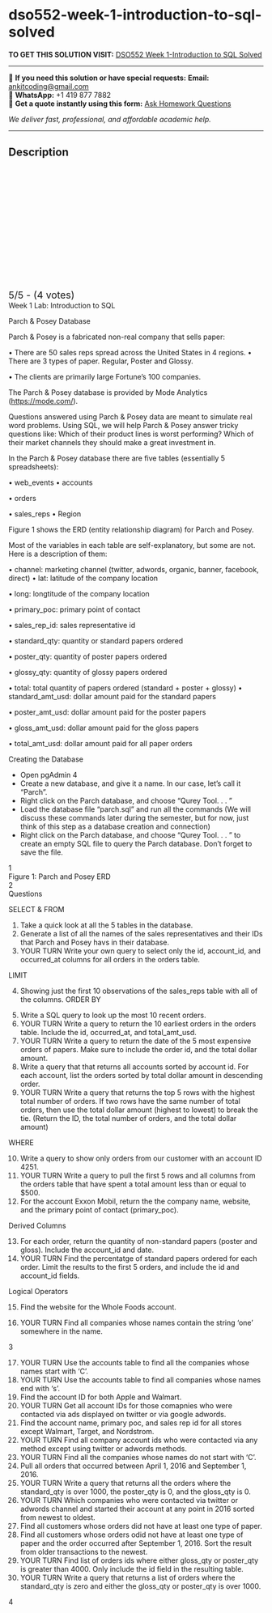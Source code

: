 # dso552-week-1-introduction-to-sql-solved
**TO GET THIS SOLUTION VISIT:** [DSO552 Week 1-Introduction to SQL Solved](https://www.ankitcodinghub.com/product/dso552-week-1-introduction-to-sql-solved/)


---

📩 **If you need this solution or have special requests:** **Email:** ankitcoding@gmail.com  
📱 **WhatsApp:** +1 419 877 7882  
📄 **Get a quote instantly using this form:** [Ask Homework Questions](https://www.ankitcodinghub.com/services/ask-homework-questions/)

*We deliver fast, professional, and affordable academic help.*

---

<h2>Description</h2>



<div class="kk-star-ratings kksr-auto kksr-align-center kksr-valign-top" data-payload="{&quot;align&quot;:&quot;center&quot;,&quot;id&quot;:&quot;96347&quot;,&quot;slug&quot;:&quot;default&quot;,&quot;valign&quot;:&quot;top&quot;,&quot;ignore&quot;:&quot;&quot;,&quot;reference&quot;:&quot;auto&quot;,&quot;class&quot;:&quot;&quot;,&quot;count&quot;:&quot;4&quot;,&quot;legendonly&quot;:&quot;&quot;,&quot;readonly&quot;:&quot;&quot;,&quot;score&quot;:&quot;5&quot;,&quot;starsonly&quot;:&quot;&quot;,&quot;best&quot;:&quot;5&quot;,&quot;gap&quot;:&quot;4&quot;,&quot;greet&quot;:&quot;Rate this product&quot;,&quot;legend&quot;:&quot;5\/5 - (4 votes)&quot;,&quot;size&quot;:&quot;24&quot;,&quot;title&quot;:&quot;DSO552 Week 1-Introduction to SQL Solved&quot;,&quot;width&quot;:&quot;138&quot;,&quot;_legend&quot;:&quot;{score}\/{best} - ({count} {votes})&quot;,&quot;font_factor&quot;:&quot;1.25&quot;}">

<div class="kksr-stars">

<div class="kksr-stars-inactive">
            <div class="kksr-star" data-star="1" style="padding-right: 4px">


<div class="kksr-icon" style="width: 24px; height: 24px;"></div>
        </div>
            <div class="kksr-star" data-star="2" style="padding-right: 4px">


<div class="kksr-icon" style="width: 24px; height: 24px;"></div>
        </div>
            <div class="kksr-star" data-star="3" style="padding-right: 4px">


<div class="kksr-icon" style="width: 24px; height: 24px;"></div>
        </div>
            <div class="kksr-star" data-star="4" style="padding-right: 4px">


<div class="kksr-icon" style="width: 24px; height: 24px;"></div>
        </div>
            <div class="kksr-star" data-star="5" style="padding-right: 4px">


<div class="kksr-icon" style="width: 24px; height: 24px;"></div>
        </div>
    </div>

<div class="kksr-stars-active" style="width: 138px;">
            <div class="kksr-star" style="padding-right: 4px">


<div class="kksr-icon" style="width: 24px; height: 24px;"></div>
        </div>
            <div class="kksr-star" style="padding-right: 4px">


<div class="kksr-icon" style="width: 24px; height: 24px;"></div>
        </div>
            <div class="kksr-star" style="padding-right: 4px">


<div class="kksr-icon" style="width: 24px; height: 24px;"></div>
        </div>
            <div class="kksr-star" style="padding-right: 4px">


<div class="kksr-icon" style="width: 24px; height: 24px;"></div>
        </div>
            <div class="kksr-star" style="padding-right: 4px">


<div class="kksr-icon" style="width: 24px; height: 24px;"></div>
        </div>
    </div>
</div>


<div class="kksr-legend" style="font-size: 19.2px;">
            5/5 - (4 votes)    </div>
    </div>
<div class="page" title="Page 1">
<div class="layoutArea">
<div class="column">
Week 1 Lab: Introduction to SQL

Parch &amp; Posey Database

Parch &amp; Posey is a fabricated non-real company that sells paper:

• There are 50 sales reps spread across the United States in 4 regions. • There are 3 types of paper. Regular, Poster and Glossy.

• The clients are primarily large Fortune’s 100 companies.

The Parch &amp; Posey database is provided by Mode Analytics (https://mode.com/).

Questions answered using Parch &amp; Posey data are meant to simulate real word problems. Using SQL, we will help Parch &amp; Posey answer tricky questions like: Which of their product lines is worst performing? Which of their market channels they should make a great investment in.

In the Parch &amp; Posey database there are five tables (essentially 5 spreadsheets):

• web_events • accounts

• orders

• sales_reps • Region

Figure 1 shows the ERD (entity relationship diagram) for Parch and Posey.

Most of the variables in each table are self-explanatory, but some are not. Here is a description of them:

• channel: marketing channel (twitter, adwords, organic, banner, facebook, direct) • lat: latitude of the company location

• long: longtitude of the company location

• primary_poc: primary point of contact

• sales_rep_id: sales representative id

• standard_qty: quantity or standard papers ordered

• poster_qty: quantity of poster papers ordered

• glossy_qty: quantity of glossy papers ordered

• total: total quantity of papers ordered (standard + poster + glossy) • standard_amt_usd: dollar amount paid for the standard papers

• poster_amt_usd: dollar amount paid for the poster papers

• gloss_amt_usd: dollar amount paid for the gloss papers

• total_amt_usd: dollar amount paid for all paper orders

Creating the Database

<ul>
<li>Open pgAdmin 4</li>
<li>Create a new database, and give it a name. In our case, let’s call it “Parch”.</li>
<li>Right click on the Parch database, and choose “Qurey Tool. . . ”</li>
<li>Load the database file “parch.sql” and run all the commands (We will discuss these commands later
during the semester, but for now, just think of this step as a database creation and connection)
</li>
<li>Right click on the Parch database, and choose “Qurey Tool. . . ” to create an empty SQL file to query
the Parch database. Don’t forget to save the file.
</li>
</ul>
</div>
</div>
<div class="layoutArea">
<div class="column">
1

</div>
</div>
</div>
<div class="page" title="Page 2">
<div class="layoutArea">
<div class="column">
Figure 1: Parch and Posey ERD

</div>
</div>
<div class="layoutArea">
<div class="column">
2

</div>
</div>
</div>
<div class="page" title="Page 3">
<div class="layoutArea">
<div class="column">
Questions

SELECT &amp; FROM

<ol>
<li>Take a quick look at all the 5 tables in the database.</li>
<li>Generate a list of all the names of the sales representatives and their IDs that Parch and Posey havs in
their database.
</li>
<li>YOUR TURN Write your own query to select only the id, account_id, and occurred_at columns
for all orders in the orders table.
</li>
</ol>
LIMIT

4. Showing just the first 10 observations of the sales_reps table with all of the columns. ORDER BY

<ol start="5">
<li>Write a SQL query to look up the most 10 recent orders.</li>
<li>YOUR TURN Write a query to return the 10 earliest orders in the orders table. Include the id,
occurred_at, and total_amt_usd.
</li>
<li>YOUR TURN Write a query to return the date of the 5 most expensive orders of papers. Make sure
to include the order id, and the total dollar amount.
</li>
<li>Write a query that that returns all accounts sorted by account id. For each account, list the orders sorted by total dollar amount in descending order.</li>
<li>YOUR TURN Write a query that returns the top 5 rows with the highest total number of orders. If two rows have the same number of total orders, then use the total dollar amount (highest to lowest) to break the tie. (Return the ID, the total number of orders, and the total dollar amount)</li>
</ol>
WHERE

<ol start="10">
<li>Write a query to show only orders from our customer with an account ID 4251.</li>
<li>YOUR TURN Write a query to pull the first 5 rows and all columns from the orders table that have spent a total amount less than or equal to $500.</li>
<li>For the account Exxon Mobil, return the the company name, website, and the primary point of contact (primary_poc).</li>
</ol>
Derived Columns

<ol start="13">
<li>For each order, return the quantity of non-standard papers (poster and gloss). Include the account_id and date.</li>
<li>YOUR TURN Find the percentatge of standard papers ordered for each order. Limit the results to the first 5 orders, and include the id and account_id fields.</li>
</ol>
Logical Operators

15. Find the website for the Whole Foods account.

16. YOUR TURN Find all companies whose names contain the string ‘one’ somewhere in the name.

</div>
</div>
<div class="layoutArea">
<div class="column">
3

</div>
</div>
</div>
<div class="page" title="Page 4">
<div class="layoutArea">
<div class="column">
<ol start="17">
<li>YOUR TURN Use the accounts table to find all the companies whose names start with ‘C’.</li>
<li>YOUR TURN Use the accounts table to find all companies whose names end with ‘s’.</li>
<li>Find the account ID for both Apple and Walmart.</li>
<li>YOUR TURN Get all account IDs for those comapnies who were contacted via ads displayed on twitter or via google adwords.</li>
<li>Find the account name, primary poc, and sales rep id for all stores except Walmart, Target, and Nordstrom.</li>
<li>YOUR TURN Find all company account ids who were contacted via any method except using twitter or adwords methods.</li>
<li>YOUR TURN Find all the companies whose names do not start with ‘C’.</li>
<li>Pull all orders that occurred between April 1, 2016 and September 1, 2016.</li>
<li>YOUR TURN Write a query that returns all the orders where the standard_qty is over 1000, the poster_qty is 0, and the gloss_qty is 0.</li>
<li>YOUR TURN Which companies who were contacted via twitter or adwords channel and started their account at any point in 2016 sorted from newest to oldest.</li>
<li>Find all customers whose orders did not have at least one type of paper.</li>
<li>Find all customers whose orders odid not have at least one type of paper and the order occurred after September 1, 2016. Sort the result from older transactions to the newest.</li>
<li>YOUR TURN Find list of orders ids where either gloss_qty or poster_qty is greater than 4000. Only include the id field in the resulting table.</li>
<li>YOUR TURN Write a query that returns a list of orders where the standard_qty is zero and either the gloss_qty or poster_qty is over 1000.</li>
</ol>
</div>
</div>
<div class="layoutArea">
<div class="column">
4

</div>
</div>
</div>
